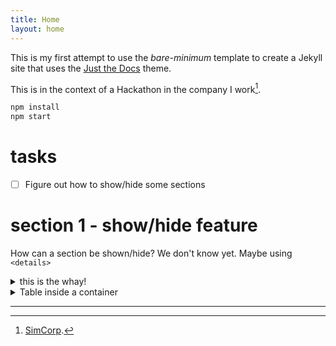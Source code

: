 ```yaml
---
title: Home
layout: home
---
```


This is my first attempt to use the *bare-minimum* template to create a Jekyll site that uses the [Just the Docs](https://github.com/just-the-docs/just-the-docs-template/blob/main/README.md) theme. 

This is in the context of a Hackathon in the company I work[^1]. 

```sh
npm install 
npm start
```

# tasks

- [ ] Figure out how to show/hide some sections

# section 1 - show/hide feature

How can a section be shown/hide? We don't know yet. Maybe using `<details>`

<details markdown="block">
<summary>this is the whay!</summary>

## section 1a - what we know

First we need to see if the sections are inside a `<div>`. 

If not it will be difficult to join all of its paragraphs. 

## section 1b - what we can try

Another posibility is to add manuall a `div` tag enclosing the paragraphs.

In that way we have it them all together.

</details>

<details>
<summary>Table inside a container</summary>
 
| head1        | head two          | three |
|:-------------|:------------------|:------|
| ok           | good swedish fish | nice  |
| out of stock | good and plenty   | nice  |
| ok           | good `oreos`      | hmm   |
| ok           | good `zoute` drop | yumm  |
</details>

----
[^1]: [SimCorp](https://www.simcorp.com/).
